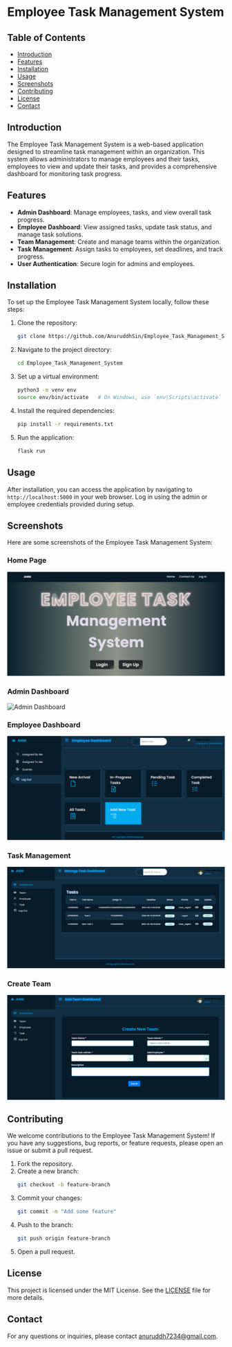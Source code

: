 # Employee Task Management System

## Table of Contents

- [Introduction](#introduction)
- [Features](#features)
- [Installation](#installation)
- [Usage](#usage)
- [Screenshots](#screenshots)
- [Contributing](#contributing)
- [License](#license)
- [Contact](#contact)

## Introduction

The Employee Task Management System is a web-based application designed to streamline task management within an organization. This system allows administrators to manage employees and their tasks, employees to view and update their tasks, and provides a comprehensive dashboard for monitoring task progress.

## Features

- **Admin Dashboard**: Manage employees, tasks, and view overall task progress.
- **Employee Dashboard**: View assigned tasks, update task status, and manage task solutions.
- **Team Management**: Create and manage teams within the organization.
- **Task Management**: Assign tasks to employees, set deadlines, and track progress.
- **User Authentication**: Secure login for admins and employees.

## Installation

To set up the Employee Task Management System locally, follow these steps:

1. Clone the repository:
   ```bash
   git clone https://github.com/AnuruddhSin/Employee_Task_Management_System.git
   ```
2. Navigate to the project directory:
   ```bash
   cd Employee_Task_Management_System
   ```
3. Set up a virtual environment:
   ```bash
   python3 -m venv env
   source env/bin/activate   # On Windows, use `env\Scripts\activate`
   ```
4. Install the required dependencies:
   ```bash
   pip install -r requirements.txt
   ```
5. Run the application:
   ```bash
   flask run
   ```

## Usage

After installation, you can access the application by navigating to `http://localhost:5000` in your web browser. Log in using the admin or employee credentials provided during setup.

## Screenshots

Here are some screenshots of the Employee Task Management System:

### Home Page
![Home](SS%20Projects/Home.png)

### Admin Dashboard
![Admin Dashboard](SS%20Projects/Admin_dash.png)

### Employee Dashboard
![Employee Dashboard](SS%20Projects/emp_dash.png)

### Task Management
![Task Management](SS%20Projects/manage_task_dash.png)

### Create Team
![Create Team](SS%20Projects/create_team.png)

## Contributing

We welcome contributions to the Employee Task Management System! If you have any suggestions, bug reports, or feature requests, please open an issue or submit a pull request.

1. Fork the repository.
2. Create a new branch:
   ```bash
   git checkout -b feature-branch
   ```
3. Commit your changes:
   ```bash
   git commit -m "Add some feature"
   ```
4. Push to the branch:
   ```bash
   git push origin feature-branch
   ```
5. Open a pull request.

## License

This project is licensed under the MIT License. See the [LICENSE](LICENSE) file for more details.

## Contact

For any questions or inquiries, please contact [anuruddh7234@gmail.com](mailto:your-anuruddh7234@gmail.com).
